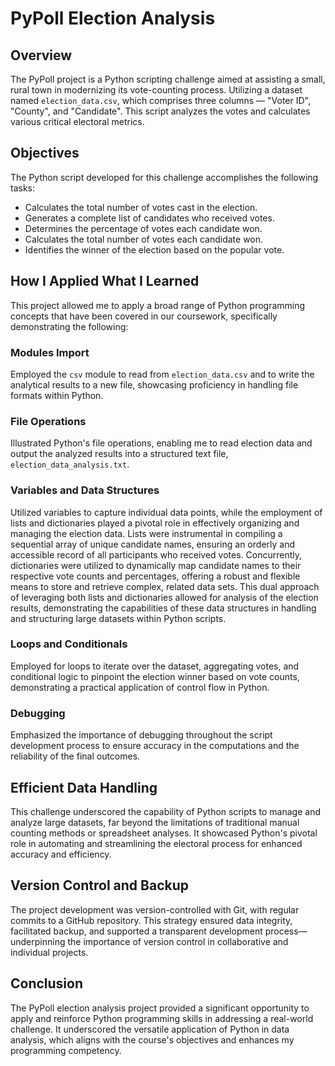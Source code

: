 # PyPoll Election Analysis

## Overview
The PyPoll project is a Python scripting challenge aimed at assisting a small, rural town in modernizing its vote-counting process. Utilizing a dataset named `election_data.csv`, which comprises three columns — "Voter ID", "County", and "Candidate". This script analyzes the votes and calculates various critical electoral metrics.

## Objectives
The Python script developed for this challenge accomplishes the following tasks:
- Calculates the total number of votes cast in the election.
- Generates a complete list of candidates who received votes.
- Determines the percentage of votes each candidate won.
- Calculates the total number of votes each candidate won.
- Identifies the winner of the election based on the popular vote.

## How I Applied What I Learned
This project allowed me to apply a broad range of Python programming concepts that have been covered in our coursework, specifically demonstrating the following:

### Modules Import
Employed the `csv` module to read from `election_data.csv` and to write the analytical results to a new file, showcasing proficiency in handling file formats within Python.

### File Operations
Illustrated Python's file operations, enabling me to read election data and output the analyzed results into a structured text file, `election_data_analysis.txt`.

### Variables and Data Structures
Utilized variables to capture individual data points, while the employment of lists and dictionaries played a pivotal role in effectively organizing and managing the election data. Lists were instrumental in compiling a sequential array of unique candidate names, ensuring an orderly and accessible record of all participants who received votes. Concurrently, dictionaries were utilized to dynamically map candidate names to their respective vote counts and percentages, offering a robust and flexible means to store and retrieve complex, related data sets. This dual approach of leveraging both lists and dictionaries allowed for analysis of the election results, demonstrating the capabilities of these data structures in handling and structuring large datasets within Python scripts.

### Loops and Conditionals
Employed for loops to iterate over the dataset, aggregating votes, and conditional logic to pinpoint the election winner based on vote counts, demonstrating a practical application of control flow in Python.

### Debugging
Emphasized the importance of debugging throughout the script development process to ensure accuracy in the computations and the reliability of the final outcomes.

## Efficient Data Handling
This challenge underscored the capability of Python scripts to manage and analyze large datasets, far beyond the limitations of traditional manual counting methods or spreadsheet analyses. It showcased Python's pivotal role in automating and streamlining the electoral process for enhanced accuracy and efficiency.

## Version Control and Backup
The project development was version-controlled with Git, with regular commits to a GitHub repository. This strategy ensured data integrity, facilitated backup, and supported a transparent development process—underpinning the importance of version control in collaborative and individual projects.

## Conclusion
The PyPoll election analysis project provided a significant opportunity to apply and reinforce Python programming skills in addressing a real-world challenge. It underscored the versatile application of Python in data analysis, which aligns with the course's objectives and enhances my programming competency.